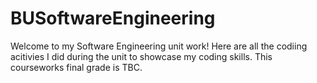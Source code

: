 # BUSoftwareEngineering
Welcome to my Software Engineering unit work! Here are all the codiing acitivies I did during the unit to showcase my coding skills.
This courseworks final grade is TBC.
